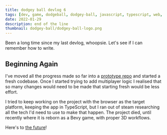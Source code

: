 ```yaml
---
title: dodgey ball devlog 6
tags: [dev, game, dodgeball, dodgey-ball, javascript, typescript, web, input]
date: 2022-01-29
description: end of the line
thumbnail: dodgey-ball/dodgey-ball-logo.png
---
```


Been a long time since my last devlog, whoopsie. Let's see if I can remember how to write.

## Beginning Again

I've moved all the progress made so far into a [prototype repo](https://github.com/bytemunch/dodgey-ball-prototype) and started a fresh codebase. Once I started trying to add multiplayer logic I realised that so many changes would need to be made that starting fresh would be less effort.

I tried to keep working on the project with the browser as the target platform, keeping the app in TypeScript, but I ran out of steam researching all the tech I'd need to use to make that happen. The project died, until recently where it is reborn as a Bevy game, with proper 3D workflows.

Here's to [the future](/blog/tags/temp-new-dodgeball-game-name)!